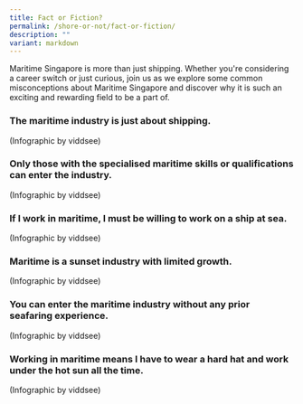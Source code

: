 ```yaml
---
title: Fact or Fiction?
permalink: /shore-or-not/fact-or-fiction/
description: ""
variant: markdown
---
```

Maritime Singapore is more than just shipping. Whether you're considering a career switch or just curious, join us as we explore some common misconceptions about Maritime Singapore and discover why it is such an exciting and rewarding field to be a part of.

### The maritime industry is just about shipping.
(Infographic by viddsee)

### Only those with the specialised maritime skills or qualifications can enter the industry.
(Infographic by viddsee)

### If I work in maritime, I must be willing to work on a ship at sea.
(Infographic by viddsee)

### Maritime is a sunset industry with limited growth.
(Infographic by viddsee)

### You can enter the maritime industry without any prior seafaring experience.
(Infographic by viddsee)

### Working in maritime means I have to wear a hard hat and work under the hot sun all the time.
(Infographic by viddsee)



